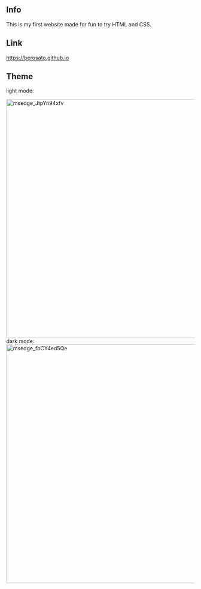 ## Info
This is my first website made for fun to try HTML and CSS.

## Link
https://berosato.github.io

## Theme
light mode:

<img width="637" alt="msedge_JtpYn94xfv" src="https://user-images.githubusercontent.com/75726739/151688469-2debf088-00f3-4350-a4c4-2f881c6693aa.png">
dark mode:

<img width="637" alt="msedge_fbCY4ed5Qe" src="https://user-images.githubusercontent.com/75726739/151688487-acb11f07-dd5a-4c2d-b823-e0a3c2994af2.png">
